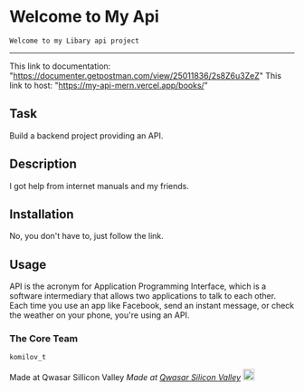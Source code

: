 # Welcome to My Api
``
Welcome to my Libary api project
``
***
This link to documentation: "https://documenter.getpostman.com/view/25011836/2s8Z6u3ZeZ"
This link to host: "https://my-api-mern.vercel.app/books/"

## Task
Build a backend project providing an API.

## Description
I got help from internet manuals and my friends.

## Installation
No, you don't have to, just follow the link.

## Usage
API is the acronym for Application Programming Interface, which is a software intermediary that allows two applications to talk to each other.
Each time you use an app like Facebook, send an instant message, or check the weather on your phone, you're using an API.

### The Core Team
``
komilov_t
``

Made at Qwasar Sillicon Valley
<span><i>Made at <a href='https://qwasar.io'>Qwasar Silicon Valley</a></i></span>
<span><img alt='Qwasar Silicon Valley Logo' src='https://storage.googleapis.com/qwasar-public/qwasar-logo_50x50.png' width='20px'></span>